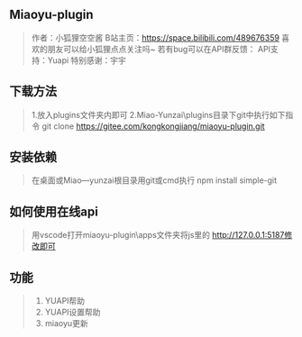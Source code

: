 ## Miaoyu-plugin
>作者：小狐狸空空酱
>B站主页：https://space.bilibili.com/489676359
>喜欢的朋友可以给小狐狸点点关注吗~
>若有bug可以在API群反馈：
>API支持：Yuapi
>特别感谢：宇宇
## 下载方法
>1.放入plugins文件夹内即可
>2.Miao-Yunzai\plugins目录下git中执行如下指令
>git clone https://gitee.com/kongkongjiang/miaoyu-plugin.git
## 安装依赖
>在桌面或Miao—yunzai根目录用git或cmd执行
>npm install simple-git
## 如何使用在线api
>用vscode打开miaoyu-plugin\apps文件夹将js里的
>http://127.0.0.1:5187修改即可
## 功能
>  1. YUAPI帮助
>  2. YUAPI设置帮助
>  3. miaoyu更新
